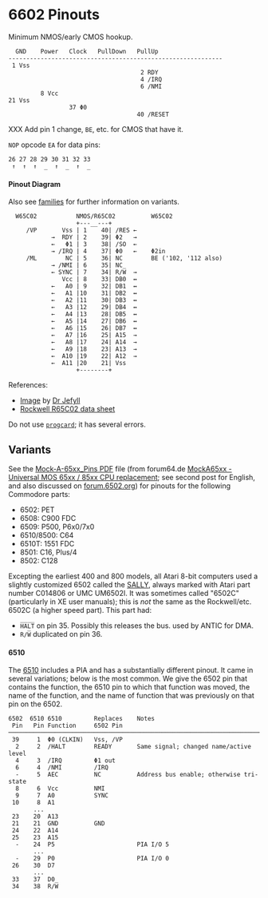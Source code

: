 6602 Pinouts
============

Minimum NMOS/early CMOS hookup.

      GND    Power   Clock   PullDown   PullUp
    ------------------------------------------------------------
     1 Vss
                                         2 RDY
                                         4 /IRQ
                                         6 /NMI
             8 Vcc
    21 Vss
                     37 Φ0
                                        40 /RESET

XXX Add pin 1 change, `BE`, etc. for CMOS that have it.

`NOP` opcode `EA` for data pins:

    26 27 28 29 30 31 32 33
     ↑  ↑  ↑  _  ↑  _  ↑  _

#### Pinout Diagram

Also see [families](families.md) for further information on variants.

      W65C02           NMOS/R65C02          W65C02
                       +---__---+
         /VP       Vss | 1    40| /RES ←
                →  RDY | 2    39| Φ2   →
                ←   Φ1 | 3    38| /SO  ←
                → /IRQ | 4    37| Φ0   ←    Φ2in
         /ML        NC | 5    36| NC        BE ('102, '112 also)
                → /NMI | 6    35| NC
                ← SYNC | 7    34| R/W̅  →
                   Vcc | 8    33| DB0  ↔
                ←   A0 | 9    32| DB1  ↔
                ←   A1 |10    31| DB2  ↔
                ←   A2 |11    30| DB3  ↔
                ←   A3 |12    29| DB4  ↔
                ←   A4 |13    28| DB5  ↔
                ←   A5 |14    27| DB6  ↔
                ←   A6 |15    26| DB7  ↔
                ←   A7 |16    25| A15  →
                ←   A8 |17    24| A14  →
                ←   A9 |18    23| A13  →
                ←  A10 |19    22| A12  →
                ←  A11 |20    21| Vss
                       +--------+

References:
- [Image][multipinimg] by [Dr Jefyll][multipin]
- [Rockwell R65C02 data sheet][rock]

Do not use [`progcard`](progcard); it has several errors.


Variants
--------

See the [Mock-A-65xx_Pins PDF](Mock-A-65xx_Pins.pdf) file (from forum64.de
[MockA65xx - Universal MOS 65xx / 85xx CPU replacement][mock65]; see second
post for English, and also discussed on [forum.6502.org][mock65f6o]) for
pinouts for the following Commodore parts:
- 6502: PET
- 6508: C900 FDC
- 6509: P500, P6x0/7x0
- 6510/8500: C64
- 6510T: 1551 FDC
- 8501: C16, Plus/4
- 8502: C128

Excepting the earliest 400 and 800 models, all Atari 8-bit computers used a
slightly customized 6502 called the [SALLY][], always marked with Atari
part number C014806 or UMC UM6502I. It was sometimes called "6502C"
(particularly in XE user manuals); this is _not_ the same as the
Rockwell/etc. 6502C (a higher speed part). This part had:
- `H̅A̅L̅T̅` on pin 35. Possibly this releases the bus. used by ANTIC for DMA.
- `R/W̅` duplicated on pin 36.


#### 6510

The [6510] includes a PIA and has a substantially different pinout. It came
in several variations; below is the most common. We give the 6502 pin that
contains the function, the 6510 pin to which that function was moved, the
name of the function, and the name of function that was previously on that
pin on the 6502.


    6502  6510 6510         Replaces    Notes
     Pin   Pin Function     6502 Pin
    ───────────────────────────────────────────────────────────────────────────
     39     1  Φ0 (CLKIN)   Vss, /VP
      2     2  /HALT        READY       Same signal; changed name/active level
      4     3  /IRQ         Φ1 out
      6     4  /NMI         /IRQ
      -     5  AEC          NC          Address bus enable; otherwise tri-state
      8     6  Vcc          NMI
      9     7  A0           SYNC
     10     8  A1
           ...
     23    20  A13
     21    21  GND          GND
     24    22  A14
     25    23  A15
      -    24  P5                       PIA I/O 5
           ...
      -    29  P0                       PIA I/O 0
     26    30  D7
           ...
     33    37  D0
     34    38  R/W̅



<!-------------------------------------------------------------------->
[6510]: https://en.wikipedia.org/wiki/MOS_Technology_6510
[mock65]: https://www.forum64.de/index.php?thread/84266-mocka65xx-universeller-mos-65xx-85xx-cpu-ersatz/
[mock65f6o]: http://forum.6502.org/viewtopic.php?f=1&t=5347
[multipin]: http://forum.6502.org/viewtopic.php?f=4&t=6027#p73889
[multipinimg]: http://forum.6502.org/download/file.php?id=9416&mode=view
[rock]: http://archive.6502.org/datasheets/rockwell_r65c00_microprocessors.pdf
[sally]: http://www.atarimania.com/faq-atari-400-800-xl-xe-what-are-sally-antic-ctia-gtia-fgtia-pokey-and-freddie_14.html
